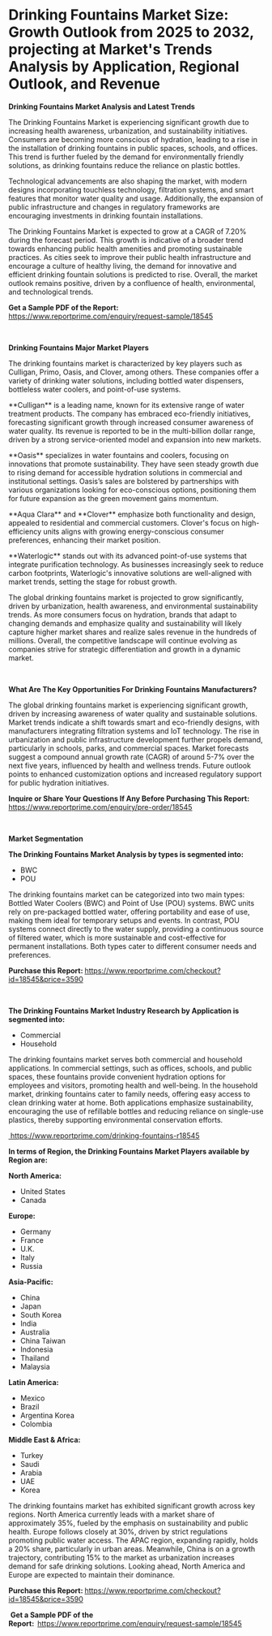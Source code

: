 <p><h1>Drinking Fountains Market Size: Growth Outlook from 2025 to 2032, projecting at Market's Trends Analysis by Application, Regional Outlook, and Revenue</h1></p><p><strong>Drinking Fountains Market Analysis and Latest Trends</strong></p>
<p><p>The Drinking Fountains Market is experiencing significant growth due to increasing health awareness, urbanization, and sustainability initiatives. Consumers are becoming more conscious of hydration, leading to a rise in the installation of drinking fountains in public spaces, schools, and offices. This trend is further fueled by the demand for environmentally friendly solutions, as drinking fountains reduce the reliance on plastic bottles.</p><p>Technological advancements are also shaping the market, with modern designs incorporating touchless technology, filtration systems, and smart features that monitor water quality and usage. Additionally, the expansion of public infrastructure and changes in regulatory frameworks are encouraging investments in drinking fountain installations.</p><p>The Drinking Fountains Market is expected to grow at a CAGR of 7.20% during the forecast period. This growth is indicative of a broader trend towards enhancing public health amenities and promoting sustainable practices. As cities seek to improve their public health infrastructure and encourage a culture of healthy living, the demand for innovative and efficient drinking fountain solutions is predicted to rise. Overall, the market outlook remains positive, driven by a confluence of health, environmental, and technological trends.</p></p>
<p><strong>Get a Sample PDF of the Report:&nbsp;</strong> <a href="https://www.reportprime.com/enquiry/request-sample/18545?utm_campaign=4436&utm_medium=2&utm_source=Github&utm_content=ia&utm_term=18052025&utm_id=drinking-fountains">https://www.reportprime.com/enquiry/request-sample/18545</a></p>
<p>&nbsp;</p>
<p><strong>Drinking Fountains Major Market Players</strong></p>
<p><p>The drinking fountains market is characterized by key players such as Culligan, Primo, Oasis, and Clover, among others. These companies offer a variety of drinking water solutions, including bottled water dispensers, bottleless water coolers, and point-of-use systems.</p><p>**Culligan** is a leading name, known for its extensive range of water treatment products. The company has embraced eco-friendly initiatives, forecasting significant growth through increased consumer awareness of water quality. Its revenue is reported to be in the multi-billion dollar range, driven by a strong service-oriented model and expansion into new markets.</p><p>**Oasis** specializes in water fountains and coolers, focusing on innovations that promote sustainability. They have seen steady growth due to rising demand for accessible hydration solutions in commercial and institutional settings. Oasis’s sales are bolstered by partnerships with various organizations looking for eco-conscious options, positioning them for future expansion as the green movement gains momentum.</p><p>**Aqua Clara** and **Clover** emphasize both functionality and design, appealed to residential and commercial customers. Clover's focus on high-efficiency units aligns with growing energy-conscious consumer preferences, enhancing their market position.</p><p>**Waterlogic** stands out with its advanced point-of-use systems that integrate purification technology. As businesses increasingly seek to reduce carbon footprints, Waterlogic's innovative solutions are well-aligned with market trends, setting the stage for robust growth.</p><p>The global drinking fountains market is projected to grow significantly, driven by urbanization, health awareness, and environmental sustainability trends. As more consumers focus on hydration, brands that adapt to changing demands and emphasize quality and sustainability will likely capture higher market shares and realize sales revenue in the hundreds of millions. Overall, the competitive landscape will continue evolving as companies strive for strategic differentiation and growth in a dynamic market.</p></p>
<p>&nbsp;</p>
<p><strong>What Are The Key Opportunities For Drinking Fountains Manufacturers?</strong></p>
<p><p>The global drinking fountains market is experiencing significant growth, driven by increasing awareness of water quality and sustainable solutions. Market trends indicate a shift towards smart and eco-friendly designs, with manufacturers integrating filtration systems and IoT technology. The rise in urbanization and public infrastructure development further propels demand, particularly in schools, parks, and commercial spaces. Market forecasts suggest a compound annual growth rate (CAGR) of around 5-7% over the next five years, influenced by health and wellness trends. Future outlook points to enhanced customization options and increased regulatory support for public hydration initiatives.</p></p>
<p><strong>Inquire or Share Your Questions If Any Before Purchasing This Report:</strong> <a href="https://www.reportprime.com/enquiry/pre-order/18545?utm_campaign=4436&utm_medium=2&utm_source=Github&utm_content=ia&utm_term=18052025&utm_id=drinking-fountains">https://www.reportprime.com/enquiry/pre-order/18545</a></p>
<p>&nbsp;</p>
<p><strong>Market Segmentation</strong></p>
<p><strong>The Drinking Fountains Market Analysis by types is segmented into:</strong></p>
<p><ul><li>BWC</li><li>POU</li></ul></p>
<p><p>The drinking fountains market can be categorized into two main types: Bottled Water Coolers (BWC) and Point of Use (POU) systems. BWC units rely on pre-packaged bottled water, offering portability and ease of use, making them ideal for temporary setups and events. In contrast, POU systems connect directly to the water supply, providing a continuous source of filtered water, which is more sustainable and cost-effective for permanent installations. Both types cater to different consumer needs and preferences.</p></p>
<p><strong>Purchase this Report:&nbsp;</strong><a href="https://www.reportprime.com/checkout?id=18545&price=3590&utm_campaign=4436&utm_medium=2&utm_source=Github&utm_content=ia&utm_term=18052025&utm_id=drinking-fountains">https://www.reportprime.com/checkout?id=18545&price=3590</a></p>
<p>&nbsp;</p>
<p><strong>The Drinking Fountains Market Industry Research by Application is segmented into:</strong></p>
<p><ul><li>Commercial</li><li>Household</li></ul></p>
<p><p>The drinking fountains market serves both commercial and household applications. In commercial settings, such as offices, schools, and public spaces, these fountains provide convenient hydration options for employees and visitors, promoting health and well-being. In the household market, drinking fountains cater to family needs, offering easy access to clean drinking water at home. Both applications emphasize sustainability, encouraging the use of refillable bottles and reducing reliance on single-use plastics, thereby supporting environmental conservation efforts.</p></p>
<p><a href="https://www.reportprime.com/drinking-fountains-r18545?utm_campaign=4436&utm_medium=2&utm_source=Github&utm_content=ia&utm_term=18052025&utm_id=drinking-fountains">&nbsp;https://www.reportprime.com/drinking-fountains-r18545</a></p>
<p><strong>In terms of Region, the Drinking Fountains Market Players available by Region are:</strong></p>
<p>
    <p> <strong> North America: </strong>
        <ul>
            <li>United States</li>
            <li>Canada</li>
        </ul>
        </p> 
    <p> <strong> Europe: </strong>
        <ul>
            <li>Germany</li>
            <li>France</li>
            <li>U.K.</li>
            <li>Italy</li>
            <li>Russia</li>
        </ul>
        </p> 
    <p> <strong> Asia-Pacific: </strong>
        <ul>
            <li>China</li>
            <li>Japan</li>
            <li>South Korea</li>
            <li>India</li>
            <li>Australia</li>
            <li>China Taiwan</li>
            <li>Indonesia</li>
            <li>Thailand</li>
            <li>Malaysia</li>
        </ul>
        </p> 
    <p> <strong> Latin America: </strong>
        <ul>
            <li>Mexico</li>
            <li>Brazil</li>
            <li>Argentina Korea</li>
            <li>Colombia</li>
        </ul>
        </p> 
    <p> <strong> Middle East & Africa: </strong>
        <ul>
            <li>Turkey</li>
            <li>Saudi</li>
            <li>Arabia</li>
            <li>UAE</li>
            <li>Korea</li>
        </ul>
    </p>
    </p>
<p><p>The drinking fountains market has exhibited significant growth across key regions. North America currently leads with a market share of approximately 35%, fueled by the emphasis on sustainability and public health. Europe follows closely at 30%, driven by strict regulations promoting public water access. The APAC region, expanding rapidly, holds a 20% share, particularly in urban areas. Meanwhile, China is on a growth trajectory, contributing 15% to the market as urbanization increases demand for safe drinking solutions. Looking ahead, North America and Europe are expected to maintain their dominance. </p></p>
<p><strong>Purchase this Report: </strong><a href="https://www.reportprime.com/checkout?id=18545&price=3590&utm_campaign=4436&utm_medium=2&utm_source=Github&utm_content=ia&utm_term=18052025&utm_id=drinking-fountains">https://www.reportprime.com/checkout?id=18545&price=3590</a></p>
<p>&nbsp;<strong>Get a Sample PDF of the Report:&nbsp;&nbsp;</strong><a href="https://www.reportprime.com/enquiry/request-sample/18545?utm_campaign=4436&utm_medium=2&utm_source=Github&utm_content=ia&utm_term=18052025&utm_id=drinking-fountains">https://www.reportprime.com/enquiry/request-sample/18545</a></p>
<p><strong></strong></p>
<p><p></p><p></p><p></p></p>
